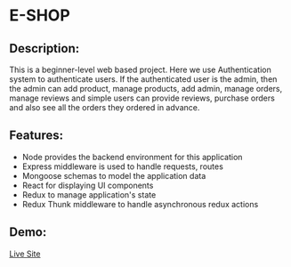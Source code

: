 # E-SHOP

## Description:
This is a beginner-level web based project. Here we use Authentication system to authenticate users. If the authenticated user is the admin, then the admin can add product, manage products, add admin, manage orders, manage reviews and simple users can provide reviews, purchase orders and also see all the orders they ordered in advance.

## Features:
  * Node provides the backend environment for this application
  * Express middleware is used to handle requests, routes
  * Mongoose schemas to model the application data
  * React for displaying UI components
  * Redux to manage application's state
  * Redux Thunk middleware to handle asynchronous redux actions

## Demo:
[Live Site](https://proto-eshop.herokuapp.com/)